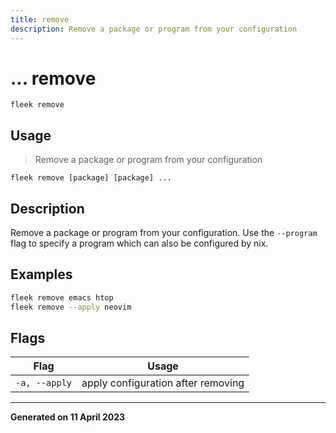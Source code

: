 ```yaml
---
title: remove
description: Remove a package or program from your configuration
---
```


# ... remove
`fleek remove`

## Usage
> Remove a package or program from your configuration

```shell
fleek remove [package] [package] ...
```

## Description


Remove a package or program from your configuration.
Use the `--program` flag to specify a program which can also be configured by nix.

## Examples

```bash
fleek remove emacs htop
fleek remove --apply neovim

```

## Flags
|Flag|Usage|
|----|-----|
|`-a, --apply`|apply configuration after removing|


---
**Generated on 11 April 2023**
